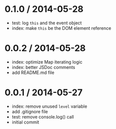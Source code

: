 
0.1.0 / 2014-05-28
==================

  * test: log `this` and the event object
  * index: make `this` be the DOM element reference

0.0.2 / 2014-05-28
==================

  * index: optimize Map iterating logic
  * index: better JSDoc comments
  * add README.md file

0.0.1 / 2014-05-27
==================

  * index: remove unused `level` variable
  * add .gitignore file
  * test: remove console.log() call
  * initial commit
